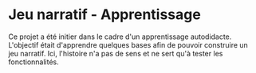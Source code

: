 # Jeu narratif - Apprentissage
Ce projet a été initier dans le cadre d'un apprentissage autodidacte. L'objectif était d'apprendre quelques bases afin de pouvoir construire un jeu narratif. Ici, l'histoire n'a pas de sens et ne sert qu'à tester les fonctionnalités. 
